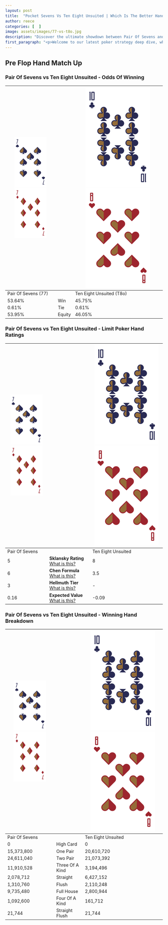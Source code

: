 ```yaml
---
layout: post
title:  "Pocket Sevens Vs Ten Eight Unsuited | Which Is The Better Hand In Poker? A Complete Guide"
author: reece
categories: [  ]
image: assets/images/77-vs-t8o.jpg
description: "Discover the ultimate showdown between Pair Of Sevens and Ten Eight Unsuited in poker! Uncover the odds, strategies, and scenarios where one hand triumphs over the other. Get ready to up your poker game with this thrilling analysis."
first_paragraph: "<p>Welcome to our latest poker strategy deep dive, where we're pitting two distinct hands against each other in a high-stakes showdown: Pair Of Sevens vs Ten Eight Unsuited.</p><p>In the dynamic world of poker, every decision counts, and knowing which hand holds the upper hand is key to your success at the table.</p><p>In this article, we'll dissect these two hands, explore the scenarios where one dominates the other, and equip you with the knowledge to make strategic choices that can tip the odds in your favor.</p><p>Get ready to unravel the intriguing dynamics of these poker hands and elevate your game to new heights.</p>"
---
```




[comment]: # (sp0)

## Pre Flop Hand Match Up

<div class="table hand-ratings" markdown="1"> 



### Pair Of Sevens vs Ten Eight Unsuited - Odds Of Winning


    
| ![image info](assets/images/hand1/7.png) ![image info](assets/images/hand1/7o.png) |  | ![image info](assets/images/hand2/T.png) ![image info](assets/images/hand2/8o.png) |
| -------- | -------- | -------- |
| Pair Of Sevens (77) |  | Ten Eight Unsuited (T8o) |
| 53.64% | Win | 45.75% |
| 0.61% | Tie | 0.61% |
| 53.95% | Equity | 46.05% |




[comment]: # (sp1)



### Pair Of Sevens vs Ten Eight Unsuited - Limit Poker Hand Ratings


    
| ![image info](assets/images/hand1/7.png) ![image info](assets/images/hand1/7o.png) |  | ![image info](assets/images/hand2/T.png) ![image info](assets/images/hand2/8o.png) |
| -------- | -------- | -------- |
| Pair Of Sevens |  | Ten Eight Unsuited |
| 5 | **Sklansky Rating** [What is this?](/sklansky-rating-explained) | 8 |
| 6 | **Chen Formula** [What is this?](/chen-formula-explained) | 3.5 |
| 3 | **Hellmuth Tier** [What is this?](/Hellmuth-tier-explained) | - |
| 0.16 | **Expected Value** [What is this?](/expected-value-explained) | -0.09 |




[comment]: # (sp2)



### Pair Of Sevens vs Ten Eight Unsuited - Winning Hand Breakdown


    
| ![image info](assets/images/hand1/7.png) ![image info](assets/images/hand1/7o.png) |  | ![image info](assets/images/hand2/T.png) ![image info](assets/images/hand2/8o.png) |
| -------- | -------- | -------- |
| Pair Of Sevens |  | Ten Eight Unsuited |
| 0 | High Card | 0 |
| 15,373,800 | One Pair | 20,610,720 |
| 24,611,040 | Two Pair | 21,073,392 |
| 11,910,528 | Three Of A Kind | 3,194,496 |
| 2,078,712 | Straight | 6,427,152 |
| 1,310,760 | Flush | 2,110,248 |
| 9,735,480 | Full House | 2,800,944 |
| 1,092,600 | Four Of A Kind | 161,712 |
| 21,744 | Straight Flush | 21,744 |




[comment]: # (sp3)



</div>

[comment]: # (sp4)



[comment]: # (sp5)

